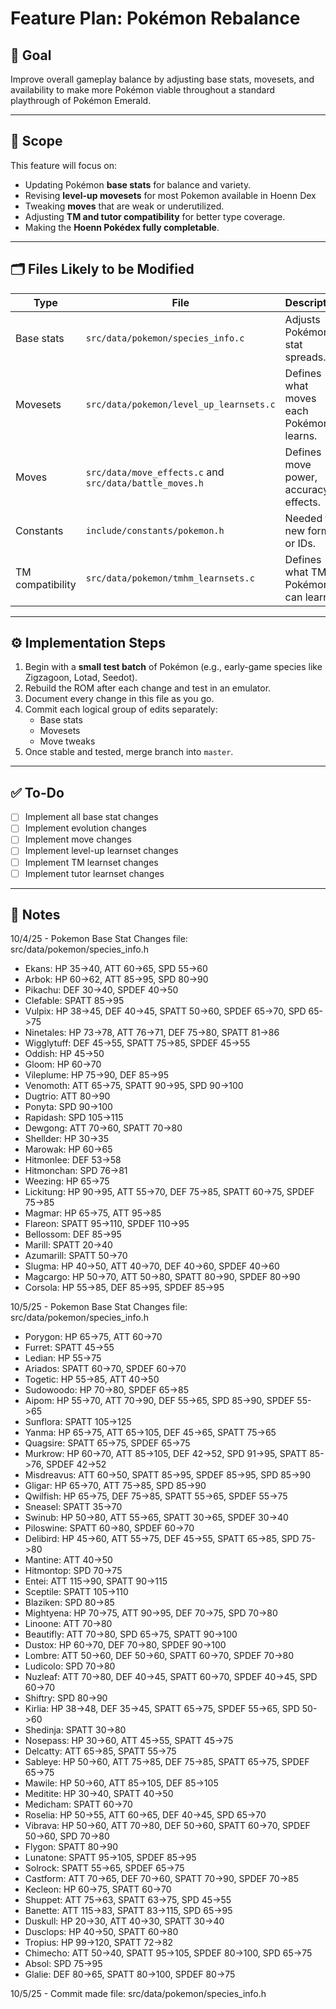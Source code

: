 # Feature Plan: Pokémon Rebalance

## 🧭 Goal
Improve overall gameplay balance by adjusting base stats, movesets, and availability to make more Pokémon viable throughout a standard playthrough of Pokémon Emerald.

---

## 🧩 Scope
This feature will focus on:
- Updating Pokémon **base stats** for balance and variety.
- Revising **level-up movesets** for most Pokemon available in Hoenn Dex
- Tweaking **moves** that are weak or underutilized.
- Adjusting **TM and tutor compatibility** for better type coverage.
- Making the **Hoenn Pokédex fully completable**.

---

## 🗂️ Files Likely to be Modified
| Type | File | Description |
|------|------|-------------|
| Base stats | `src/data/pokemon/species_info.c` | Adjusts Pokémon stat spreads. |
| Movesets | `src/data/pokemon/level_up_learnsets.c` | Defines what moves each Pokémon learns. |
| Moves | `src/data/move_effects.c` and `src/data/battle_moves.h` | Defines move power, accuracy, effects. |
| Constants | `include/constants/pokemon.h` | Needed for new forms or IDs. |
| TM compatibility | `src/data/pokemon/tmhm_learnsets.c` | Defines what TMs Pokémon can learn. |

---

## ⚙️ Implementation Steps
1. Begin with a **small test batch** of Pokémon (e.g., early-game species like Zigzagoon, Lotad, Seedot).
2. Rebuild the ROM after each change and test in an emulator.
3. Document every change in this file as you go.
4. Commit each logical group of edits separately:
   - Base stats
   - Movesets
   - Move tweaks
5. Once stable and tested, merge branch into `master`.

---

## ✅ To-Do
- [ ] Implement all base stat changes
- [ ] Implement evolution changes
- [ ] Implement move changes
- [ ] Implement level-up learnset changes
- [ ] Implement TM learnset changes
- [ ] Implement tutor learnset changes

---

## 🧠 Notes
10/4/25 - Pokemon Base Stat Changes
file: src/data/pokemon/species_info.h
- Ekans: HP 35->40, ATT 60->65, SPD 55->60
- Arbok: HP 60->62, ATT 85->95, SPD 80->90
- Pikachu: DEF 30->40, SPDEF 40->50
- Clefable: SPATT 85->95
- Vulpix: HP 38->45, DEF 40->45, SPATT 50->60, SPDEF 65->70, SPD 65->75
- Ninetales: HP 73->78, ATT 76->71, DEF 75->80, SPATT 81->86
- Wigglytuff: DEF 45->55, SPATT 75->85, SPDEF 45->55
- Oddish: HP 45->50
- Gloom: HP 60->70
- Vileplume: HP 75->90, DEF 85->95
- Venomoth: ATT 65->75, SPATT 90->95, SPD 90->100
- Dugtrio: ATT 80->90
- Ponyta: SPD 90->100
- Rapidash: SPD 105->115
- Dewgong: ATT 70->60, SPATT 70->80
- Shellder: HP 30->35
- Marowak: HP 60->65
- Hitmonlee: DEF 53->58
- Hitmonchan: SPD 76->81
- Weezing: HP 65->75
- Lickitung: HP 90->95, ATT 55->70, DEF 75->85, SPATT 60->75, SPDEF 75->85
- Magmar: HP 65->75, ATT 95->85
- Flareon: SPATT 95->110, SPDEF 110->95
- Bellossom: DEF 85->95
- Marill: SPATT 20->40
- Azumarill: SPATT 50->70
- Slugma: HP 40->50, ATT 40->70, DEF 40->60, SPDEF 40->60
- Magcargo: HP 50->70, ATT 50->80, SPATT 80->90, SPDEF 80->90
- Corsola: HP 55->85, DEF 85->95, SPDEF 85->95

10/5/25 - Pokemon Base Stat Changes
file: src/data/pokemon/species_info.h
- Porygon: HP 65->75, ATT 60->70
- Furret: SPATT 45->55
- Ledian: HP 55->75
- Ariados: SPATT 60->70, SPDEF 60->70
- Togetic: HP 55->85, ATT 40->50
- Sudowoodo: HP 70->80, SPDEF 65->85
- Aipom: HP 55->70, ATT 70->90, DEF 55->65, SPD 85->90, SPDEF 55->65
- Sunflora: SPATT 105->125
- Yanma: HP 65->75, ATT 65->105, DEF 45->65, SPATT 75->65
- Quagsire: SPATT 65->75, SPDEF 65->75
- Murkrow: HP 60->70, ATT 85->105, DEF 42->52, SPD 91->95, SPATT 85->76, SPDEF 42->52
- Misdreavus: ATT 60->50, SPATT 85->95, SPDEF 85->95, SPD 85->90
- Gligar: HP 65->70, ATT 75->85, SPD 85->90
- Qwilfish: HP 65->75, DEF 75->85, SPATT 55->65, SPDEF 55->75
- Sneasel: SPATT 35->70
- Swinub: HP 50->80, ATT 55->65, SPATT 30->65, SPDEF 30->40
- Piloswine: SPATT 60->80, SPDEF 60->70
- Delibird: HP 45->60, ATT 55->75, DEF 45->55, SPATT 65->85, SPD 75->80
- Mantine: ATT 40->50
- Hitmontop: SPD 70->75
- Entei: ATT 115->90, SPATT 90->115
- Sceptile: SPATT 105->110
- Blaziken: SPD 80->85
- Mightyena: HP 70->75, ATT 90->95, DEF 70->75, SPD 70->80
- Linoone: ATT 70->80
- Beautifly: ATT 70->80, SPD 65->75, SPATT 90->100
- Dustox: HP 60->70, DEF 70->80, SPDEF 90->100
- Lombre: ATT 50->60, DEF 50->60, SPATT 60->70, SPDEF 70->80
- Ludicolo: SPD 70->80
- Nuzleaf: ATT 70->80, DEF 40->45, SPATT 60->70, SPDEF 40->45, SPD 60->70
- Shiftry: SPD 80->90
- Kirlia: HP 38->48, DEF 35->45, SPATT 65->75, SPDEF 55->65, SPD 50->60
- Shedinja: SPATT 30->80
- Nosepass: HP 30->60, ATT 45->55, SPATT 45->75
- Delcatty: ATT 65->85, SPATT 55->75
- Sableye: HP 50->60, ATT 75->85, DEF 75->85, SPATT 65->75, SPDEF 65->75
- Mawile: HP 50->60, ATT 85->105, DEF 85->105
- Meditite: HP 30->40, SPATT 40->50
- Medicham: SPATT 60->70
- Roselia: HP 50->55, ATT 60->65, DEF 40->45, SPD 65->70
- Vibrava: HP 50->60, ATT 70->80, DEF 50->60, SPATT 60->70, SPDEF 50->60, SPD 70->80
- Flygon: SPATT 80->90
- Lunatone: SPATT 95->105, SPDEF 85->95
- Solrock: SPATT 55->65, SPDEF 65->75
- Castform: ATT 70->65, DEF 70->60, SPATT 70->90, SPDEF 70->85
- Kecleon: HP 60->75, SPATT 60->70
- Shuppet: ATT 75->63, SPATT 63->75, SPD 45->55
- Banette: ATT 115->83, SPATT 83->115, SPD 65->95
- Duskull: HP 20->30, ATT 40->30, SPATT 30->40
- Dusclops: HP 40->50, SPATT 60->80
- Tropius: HP 99->120, SPATT 72->82
- Chimecho: ATT 50->40, SPATT 95->105, SPDEF 80->100, SPD 65->75
- Absol: SPD 75->95
- Glalie: DEF 80->65, SPATT 80->100, SPDEF 80->75

10/5/25 - Commit made
file: src/data/pokemon/species_info.h